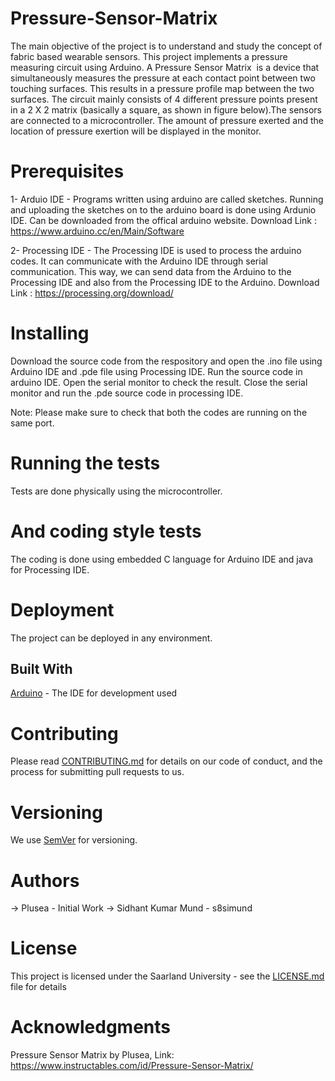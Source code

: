 # Pressure-Sensor-Matrix
The main objective of the project is to understand and study the concept of fabric based wearable sensors. This project implements a pressure measuring circuit using Arduino.
A Pressure Sensor Matrix  is a device that simultaneously measures the pressure at each contact point between two touching surfaces. This results in a pressure profile map between the two surfaces. The circuit mainly consists of 4 different pressure points present in a 2 X 2 matrix (basically a square, as shown in figure below).The sensors are connected to a microcontroller. The amount of pressure exerted and the location of pressure exertion will be displayed in the monitor. 

# Prerequisites
1- Arduio IDE - Programs written using arduino are called sketches. Running and uploading the sketches on to the arduino board is done using Ardunio IDE.
Can be downloaded from the offical arduino website. 
Download Link : https://www.arduino.cc/en/Main/Software

2- Processing IDE - The Processing IDE is used to process the arduino codes. It can communicate with the Arduino IDE through serial communication. This way, we can send data from the Arduino to the Processing IDE and also from the Processing IDE to the Arduino.
Download Link : https://processing.org/download/

# Installing
Download the source code from the respository and open the .ino file using Arduino IDE and .pde file using Processing IDE. Run the source code in arduino IDE. Open the serial monitor to check the result.
Close the serial monitor and run the .pde source code in processing IDE.

Note: Please make sure to check that both the codes are running on the same port.

# Running the tests
Tests are done physically using the microcontroller.

# And coding style tests
The coding is done using embedded C language for Arduino IDE and java for Processing IDE.

# Deployment
The project can be deployed in any environment.

## Built With
[Arduino](https://www.arduino.cc/en/Main/Software/) - The IDE for development used 

# Contributing
Please read [CONTRIBUTING.md](https://github.com/s8simund/Pressure-Sensor-Matrix/blob/master/CONTRIBUTING.md) for details on our code of conduct, and the process for submitting pull requests to us.

# Versioning
We use [SemVer](http://semver.org/) for versioning.

# Authors
-> Plusea - Initial Work
-> Sidhant Kumar Mund - s8simund

# License
This project is licensed under the Saarland University - see the [LICENSE.md](https://github.com/s8simund/Pressure-Sensor-Matrix/blob/master/LISENCE.md) file for details

# Acknowledgments
Pressure Sensor Matrix by Plusea, Link: https://www.instructables.com/id/Pressure-Sensor-Matrix/


